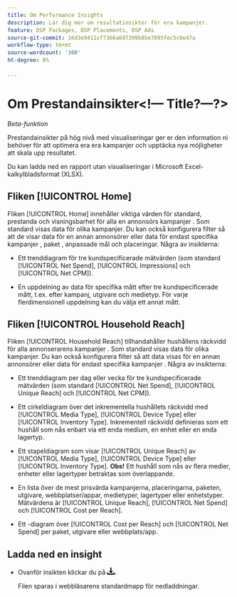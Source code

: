 ```yaml
---
title: Om Performance Insights
description: Lär dig mer om resultatinsikter för era kampanjer.
feature: DSP Packages, DSP Placements, DSP Ads
source-git-commit: 16d3e9411cf7366a697399b85e7895fec5c6e47a
workflow-type: tm+mt
source-wordcount: '300'
ht-degree: 0%

---
```


# Om Prestandainsikter&lt;!— Title?—?>

*Beta-funktion*

<!-- Edit title and metadata as necessary -->

Prestandainsikter på hög nivå med visualiseringar ger er den information ni behöver för att optimera era era kampanjer och upptäcka nya möjligheter att skala upp resultatet.

Du kan ladda ned en rapport utan visualiseringar i Microsoft Excel-kalkylbladsformat (XLSX).

## Fliken [!UICONTROL Home]

Fliken [!UICONTROL Home] innehåller viktiga värden för standard, prestanda och visningsbarhet för alla en annonsörs kampanjer <!-- active only? -->. Som standard visas data för olika kampanjer. Du kan också konfigurera filter så att de visar data för en annan annonsörer eller data för endast specifika kampanjer <!-- active only? -->, paket <!-- active only? -->, anpassade mål och placeringar<!-- active only? -->. Några av insikterna:

* Ett trenddiagram för tre kundspecificerade mätvärden (som standard [!UICONTROL Net Spend], [!UICONTROL Impressions] och [!UICONTROL Net CPM]).

* En uppdelning av data för specifika mått efter tre kundspecificerade mått, t.ex. efter kampanj, utgivare och medietyp. För varje flerdimensionell uppdelning kan du välja ett annat mått.

## Fliken [!UICONTROL Household Reach]

Fliken [!UICONTROL Household Reach] tillhandahåller hushållens räckvidd för alla annonserarens kampanjer <!-- active only? -->. Som standard visas data för olika kampanjer. Du kan också konfigurera filter så att data visas för en annan annonsörer eller data för endast specifika kampanjer <!-- active only? -->. Några av insikterna:

* Ett trenddiagram per dag eller vecka för tre kundspecificerade mätvärden (som standard [!UICONTROL Net Spend], [!UICONTROL Unique Reach] och [!UICONTROL Net CPM]).

* Ett cirkeldiagram över det inkrementella hushållets räckvidd med [!UICONTROL Media Type], [!UICONTROL Device Type] eller [!UICONTROL Inventory Type]. Inkrementell räckvidd definieras som ett hushåll som nås enbart via ett enda medium, en enhet eller en enda lagertyp.

* Ett stapeldiagram som visar [!UICONTROL Unique Reach] av [!UICONTROL Media Type], [!UICONTROL Device Type] eller [!UICONTROL Inventory Type]. **Obs!** Ett hushåll som nås av flera medier, enheter eller lagertyper betraktas som överlappande.

* En lista över de mest prisvärda kampanjerna, placeringarna, paketen, utgivare, webbplatser/appar, medietyper, lagertyper eller enhetstyper. Mätvärdena är [!UICONTROL Unique Reach], [!UICONTROL Net Spend] och [!UICONTROL Cost per Reach].

* Ett <!-- ???? -->-diagram över [!UICONTROL Cost per Reach] och [!UICONTROL Net Spend] per paket, utgivare eller webbplats/app.

## Ladda ned en insight

* Ovanför insikten klickar du på ![Hämta](/help/creative/assets/download.png "Hämta").

  Filen sparas i webbläsarens standardmapp för nedladdningar.

<!--
## Apply Filters

to whole tab, I think

Filter icon + drop-down menu
-->

<!--
## Change the Metrics and Dimensions for an Insight

-->


